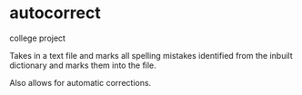 # autocorrect
college project

Takes in a text file and marks all spelling mistakes identified from the inbuilt dictionary and marks them into the file.

Also allows for automatic corrections.
